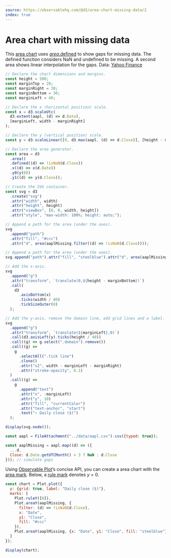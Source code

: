 ```yaml
---
source: https://observablehq.com/@d3/area-chart-missing-data/2
index: true
---
```


# Area chart with missing data

This [area chart](./area-chart) uses [_area_.defined](https://d3js.org/d3-shape/area#area_defined) to show gaps for missing data. The defined function considers NaN and undefined to be missing. A second area shows linear interpolation for the gaps. Data: [Yahoo Finance](https://finance.yahoo.com/lookup)

```js echo
// Declare the chart dimensions and margins.
const height = 500;
const marginTop = 20;
const marginRight = 30;
const marginBottom = 30;
const marginLeft = 40;

// Declare the x (horizontal position) scale.
const x = d3.scaleUtc(
  d3.extent(aapl, (d) => d.Date),
  [marginLeft, width - marginRight]
);

// Declare the y (vertical position) scale.
const y = d3.scaleLinear([0, d3.max(aapl, (d) => d.Close)], [height - marginBottom, marginTop]);

// Declare the area generator.
const area = d3
  .area()
  .defined((d) => !isNaN(d.Close))
  .x((d) => x(d.Date))
  .y0(y(0))
  .y1((d) => y(d.Close));

// Create the SVG container.
const svg = d3
  .create("svg")
  .attr("width", width)
  .attr("height", height)
  .attr("viewBox", [0, 0, width, height])
  .attr("style", "max-width: 100%; height: auto;");

// Append a path for the area (under the axes).
svg
  .append("path")
  .attr("fill", "#ccc")
  .attr("d", area(aaplMissing.filter((d) => !isNaN(d.Close))));

// Append a path for the area (under the axes).
svg.append("path").attr("fill", "steelblue").attr("d", area(aaplMissing));

// Add the x-axis.
svg
  .append("g")
  .attr("transform", `translate(0,${height - marginBottom})`)
  .call(
    d3
      .axisBottom(x)
      .ticks(width / 80)
      .tickSizeOuter(0)
  );

// Add the y-axis, remove the domain line, add grid lines and a label.
svg
  .append("g")
  .attr("transform", `translate(${marginLeft},0)`)
  .call(d3.axisLeft(y).ticks(height / 40))
  .call((g) => g.select(".domain").remove())
  .call((g) =>
    g
      .selectAll(".tick line")
      .clone()
      .attr("x2", width - marginLeft - marginRight)
      .attr("stroke-opacity", 0.1)
  )
  .call((g) =>
    g
      .append("text")
      .attr("x", -marginLeft)
      .attr("y", 10)
      .attr("fill", "currentColor")
      .attr("text-anchor", "start")
      .text("↑ Daily close ($)")
  );

display(svg.node());
```

```js echo
const aapl = FileAttachment("../data/aapl.csv").csv({typed: true});
```

```js echo
const aaplMissing = aapl.map((d) => ({
  ...d,
  Close: d.Date.getUTCMonth() < 3 ? NaN : d.Close
})); // simulate gaps
```

Using [Observable Plot](https://observablehq.com/plot)’s concise API, you can create a area chart with the [area mark](https://observablehq.com/plot/marks/area). Below, a [rule mark](https://observablehq.com/plot/marks/rule) denotes _y_ = 0.

```js echo
const chart = Plot.plot({
  y: {grid: true, label: "Daily close ($)"},
  marks: [
    Plot.ruleY([0]),
    Plot.areaY(aaplMissing, {
      filter: (d) => !isNaN(d.Close),
      x: "Date",
      y1: "Close",
      fill: "#ccc"
    }),
    Plot.areaY(aaplMissing, {x: "Date", y1: "Close", fill: "steelblue"})
  ]
});

display(chart);
```
